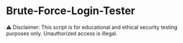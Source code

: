 # Brute-Force-Login-Tester
⚠️ Disclaimer: This script is for educational and ethical security testing purposes only. Unauthorized access is illegal.
